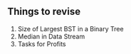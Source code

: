 ## Things to revise

1. Size of Largest BST in a Binary Tree   
2. Median in Data Stream  
3. Tasks for Profits  
